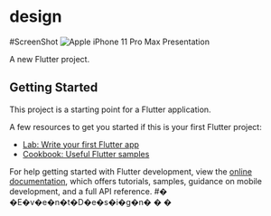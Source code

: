 # design

#ScreenShot
![Apple iPhone 11 Pro Max Presentation](https://user-images.githubusercontent.com/74659555/206643790-effa2e29-c26b-4cd9-8ad0-661cb829b301.png)


A new Flutter project.

## Getting Started

This project is a starting point for a Flutter application.

A few resources to get you started if this is your first Flutter project:

- [Lab: Write your first Flutter app](https://docs.flutter.dev/get-started/codelab)
- [Cookbook: Useful Flutter samples](https://docs.flutter.dev/cookbook)

For help getting started with Flutter development, view the
[online documentation](https://docs.flutter.dev/), which offers tutorials,
samples, guidance on mobile development, and a full API reference.
#� �E�v�e�n�t�D�e�s�i�g�n�
�
�
